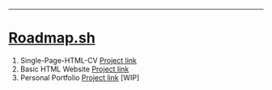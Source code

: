  ---
# [Roadmap.sh](https://roadmap.sh/)

1. Single-Page-HTML-CV [Project link](https://roadmap.sh/projects/single-page-cv)
2. Basic HTML Website [Project link](https://roadmap.sh/projects/basic-html-website)
3. Personal Portfolio [Project link](https://roadmap.sh/projects/portfolio-website) [WIP]